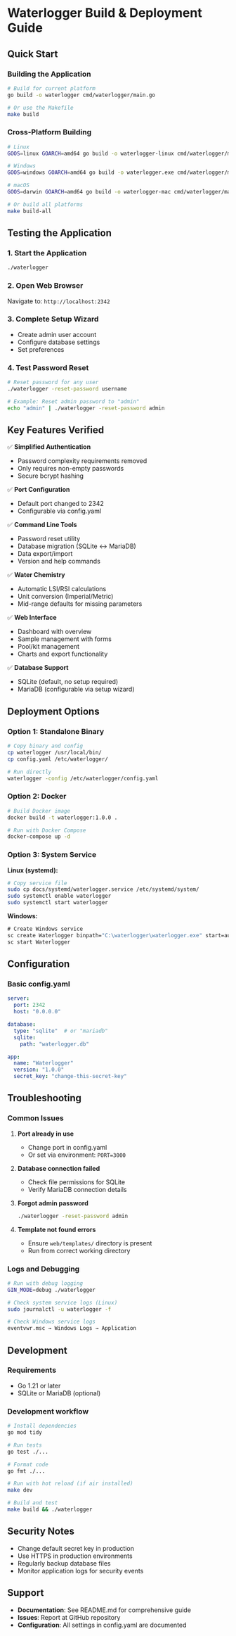 # Waterlogger Build & Deployment Guide

## Quick Start

### Building the Application

```bash
# Build for current platform
go build -o waterlogger cmd/waterlogger/main.go

# Or use the Makefile
make build
```

### Cross-Platform Building

```bash
# Linux
GOOS=linux GOARCH=amd64 go build -o waterlogger-linux cmd/waterlogger/main.go

# Windows  
GOOS=windows GOARCH=amd64 go build -o waterlogger.exe cmd/waterlogger/main.go

# macOS
GOOS=darwin GOARCH=amd64 go build -o waterlogger-mac cmd/waterlogger/main.go

# Or build all platforms
make build-all
```

## Testing the Application

### 1. Start the Application
```bash
./waterlogger
```

### 2. Open Web Browser
Navigate to: `http://localhost:2342`

### 3. Complete Setup Wizard
- Create admin user account
- Configure database settings  
- Set preferences

### 4. Test Password Reset
```bash
# Reset password for any user
./waterlogger -reset-password username

# Example: Reset admin password to "admin"
echo "admin" | ./waterlogger -reset-password admin
```

## Key Features Verified

✅ **Simplified Authentication**
- Password complexity requirements removed
- Only requires non-empty passwords
- Secure bcrypt hashing

✅ **Port Configuration**  
- Default port changed to 2342
- Configurable via config.yaml

✅ **Command Line Tools**
- Password reset utility
- Database migration (SQLite ↔ MariaDB)
- Data export/import
- Version and help commands

✅ **Water Chemistry**
- Automatic LSI/RSI calculations
- Unit conversion (Imperial/Metric)
- Mid-range defaults for missing parameters

✅ **Web Interface**
- Dashboard with overview
- Sample management with forms
- Pool/kit management
- Charts and export functionality

✅ **Database Support**
- SQLite (default, no setup required)
- MariaDB (configurable via setup wizard)

## Deployment Options

### Option 1: Standalone Binary
```bash
# Copy binary and config
cp waterlogger /usr/local/bin/
cp config.yaml /etc/waterlogger/

# Run directly
waterlogger -config /etc/waterlogger/config.yaml
```

### Option 2: Docker
```bash
# Build Docker image
docker build -t waterlogger:1.0.0 .

# Run with Docker Compose
docker-compose up -d
```

### Option 3: System Service

**Linux (systemd):**
```bash
# Copy service file
sudo cp docs/systemd/waterlogger.service /etc/systemd/system/
sudo systemctl enable waterlogger
sudo systemctl start waterlogger
```

**Windows:**
```cmd
# Create Windows service
sc create Waterlogger binpath="C:\waterlogger\waterlogger.exe" start=auto
sc start Waterlogger
```

## Configuration

### Basic config.yaml
```yaml
server:
  port: 2342
  host: "0.0.0.0"

database:
  type: "sqlite"  # or "mariadb"
  sqlite:
    path: "waterlogger.db"

app:
  name: "Waterlogger"
  version: "1.0.0"
  secret_key: "change-this-secret-key"
```

## Troubleshooting

### Common Issues

1. **Port already in use**
   - Change port in config.yaml
   - Or set via environment: `PORT=3000`

2. **Database connection failed**
   - Check file permissions for SQLite
   - Verify MariaDB connection details

3. **Forgot admin password**
   ```bash
   ./waterlogger -reset-password admin
   ```

4. **Template not found errors**
   - Ensure `web/templates/` directory is present
   - Run from correct working directory

### Logs and Debugging

```bash
# Run with debug logging
GIN_MODE=debug ./waterlogger

# Check system service logs (Linux)
sudo journalctl -u waterlogger -f

# Check Windows service logs
eventvwr.msc → Windows Logs → Application
```

## Development

### Requirements
- Go 1.21 or later
- SQLite or MariaDB (optional)

### Development workflow
```bash
# Install dependencies
go mod tidy

# Run tests
go test ./...

# Format code
go fmt ./...

# Run with hot reload (if air installed)
make dev

# Build and test
make build && ./waterlogger
```

## Security Notes

- Change default secret key in production
- Use HTTPS in production environments
- Regularly backup database files
- Monitor application logs for security events

## Support

- **Documentation**: See README.md for comprehensive guide
- **Issues**: Report at GitHub repository
- **Configuration**: All settings in config.yaml are documented